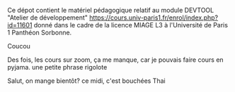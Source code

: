 Ce dépot contient le matériel pédagogique relatif au module DEVTOOL "Atelier de développement" https://cours.univ-paris1.fr/enrol/index.php?id=11601 donné dans le cadre de la licence MIAGE L3 à l'Université de Paris 1 Panthéon Sorbonne.

Coucou

Des fois, les cours sur zoom, ça me manque, car je pouvais faire cours en pyjama. une petite phrase rigolote


Salut, on mange bientôt?
ce midi, c'est bouchées Thai
